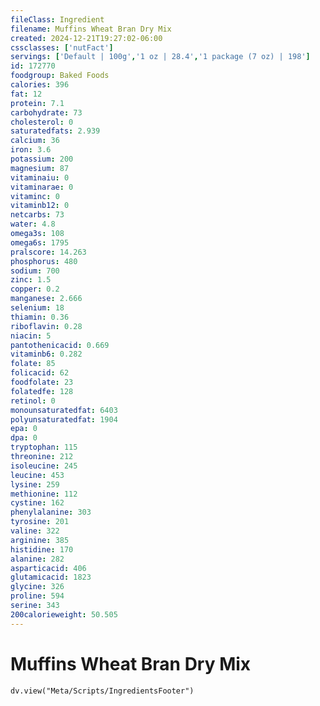 ```yaml
---
fileClass: Ingredient
filename: Muffins Wheat Bran Dry Mix
created: 2024-12-21T19:27:02-06:00
cssclasses: ['nutFact']
servings: ['Default | 100g','1 oz | 28.4','1 package (7 oz) | 198']
id: 172770
foodgroup: Baked Foods
calories: 396
fat: 12
protein: 7.1
carbohydrate: 73
cholesterol: 0
saturatedfats: 2.939
calcium: 36
iron: 3.6
potassium: 200
magnesium: 87
vitaminaiu: 0
vitaminarae: 0
vitaminc: 0
vitaminb12: 0
netcarbs: 73
water: 4.8
omega3s: 108
omega6s: 1795
pralscore: 14.263
phosphorus: 480
sodium: 700
zinc: 1.5
copper: 0.2
manganese: 2.666
selenium: 18
thiamin: 0.36
riboflavin: 0.28
niacin: 5
pantothenicacid: 0.669
vitaminb6: 0.282
folate: 85
folicacid: 62
foodfolate: 23
folatedfe: 128
retinol: 0
monounsaturatedfat: 6403
polyunsaturatedfat: 1904
epa: 0
dpa: 0
tryptophan: 115
threonine: 212
isoleucine: 245
leucine: 453
lysine: 259
methionine: 112
cystine: 162
phenylalanine: 303
tyrosine: 201
valine: 322
arginine: 385
histidine: 170
alanine: 282
asparticacid: 406
glutamicacid: 1823
glycine: 326
proline: 594
serine: 343
200calorieweight: 50.505
---
```


# Muffins Wheat Bran Dry Mix

```dataviewjs
dv.view("Meta/Scripts/IngredientsFooter")
```